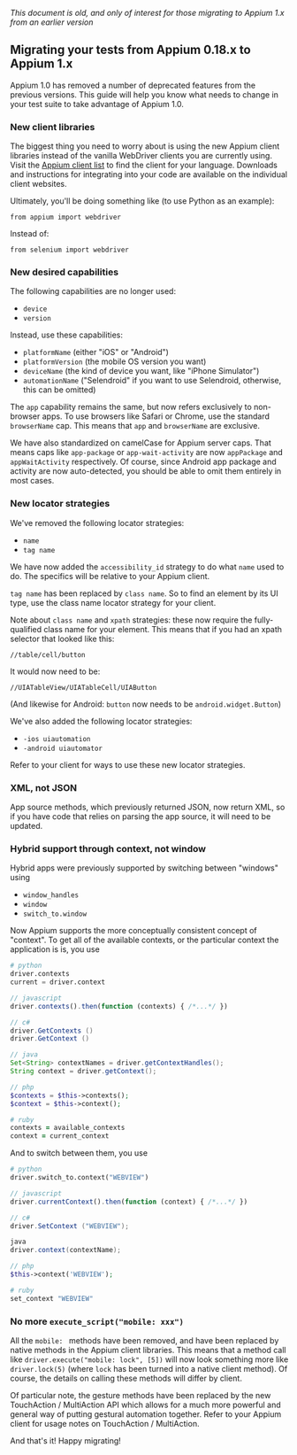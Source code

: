 *This document is old, and only of interest for those migrating to Appium 1.x from an earlier version*

## Migrating your tests from Appium 0.18.x to Appium 1.x

Appium 1.0 has removed a number of deprecated features from the previous versions. This guide will help you know what needs to change in your test suite to take advantage of Appium 1.0.

### New client libraries

The biggest thing you need to worry about is using the new Appium client libraries instead of the vanilla WebDriver clients you are currently using. Visit the [Appium client list](/docs/en/about-appium/appium-clients.md) to find the client for your language. Downloads and instructions for integrating into your code are available on the individual client websites.

Ultimately, you'll be doing something like (to use Python as an example):

```center
from appium import webdriver
```

Instead of:

```center
from selenium import webdriver
```

### New desired capabilities

The following capabilities are no longer used:

* `device`
* `version`

Instead, use these capabilities:

* `platformName` (either "iOS" or "Android")
* `platformVersion` (the mobile OS version you want)
* `deviceName` (the kind of device you want, like "iPhone Simulator")
* `automationName` ("Selendroid" if you want to use Selendroid, otherwise, this can be omitted)

The `app` capability remains the same, but now refers exclusively to non-browser apps. To use browsers like Safari or Chrome, use the standard `browserName` cap. This means that `app` and `browserName` are exclusive.

We have also standardized on camelCase for Appium server caps. That means caps like `app-package` or `app-wait-activity` are now `appPackage` and `appWaitActivity` respectively. Of course, since Android app package and activity are now auto-detected, you should be able to omit them entirely in most cases.

### New locator strategies

We've removed the following locator strategies:

* `name`
* `tag name`

We have now added the `accessibility_id` strategy to do what `name` used to do. The specifics will be relative to your Appium client.

`tag name` has been replaced by `class name`. So to find an element by its UI type, use the class name locator strategy for your client.

Note about `class name` and `xpath` strategies: these now require the fully-qualified class name for your element. This means that if you had an xpath selector that looked like this:

```center
//table/cell/button
```

It would now need to be:

```center
//UIATableView/UIATableCell/UIAButton
```

(And likewise for Android: `button` now needs to be `android.widget.Button`)

We've also added the following locator strategies:

* `-ios uiautomation`
* `-android uiautomator`

Refer to your client for ways to use these new locator strategies.

### XML, not JSON

App source methods, which previously returned JSON, now return XML, so if you have code that relies on parsing the app source, it will need to be updated.

### Hybrid support through context, not window

Hybrid apps were previously supported by switching between "windows" using

* `window_handles`
* `window`
* `switch_to.window`

Now Appium supports the more conceptually consistent concept of "context". To get all of the available contexts, or the particular context the application is is, you use

```python
# python
driver.contexts
current = driver.context
```

```javascript
// javascript
driver.contexts().then(function (contexts) { /*...*/ })
```

```c#
// c#
driver.GetContexts ()
driver.GetContext ()
```

```java
// java
Set<String> contextNames = driver.getContextHandles();
String context = driver.getContext();
```

```php
// php
$contexts = $this->contexts();
$context = $this->context();
```

```ruby
# ruby
contexts = available_contexts
context = current_context
```

And to switch between them, you use

```python
# python
driver.switch_to.context("WEBVIEW")
```

```javascript
// javascript
driver.currentContext().then(function (context) { /*...*/ })
```

```c#
// c#
driver.SetContext ("WEBVIEW");
```

```java
java
driver.context(contextName);
```

```php
// php
$this->context('WEBVIEW');
```

```ruby
# ruby
set_context "WEBVIEW"
```

### No more `execute_script("mobile: xxx")`

All the `mobile: ` methods have been removed, and have been replaced by native methods in the Appium client libraries. This means that a method call like `driver.execute("mobile: lock", [5])` will now look something more like `driver.lock(5)` (where `lock` has been turned into a native client method). Of course, the details on calling these methods will differ by client.

Of particular note, the gesture methods have been replaced by the new TouchAction / MultiAction API which allows for a much more powerful and general way of putting gestural automation together. Refer to your Appium client for usage notes on TouchAction / MultiAction.

And that's it! Happy migrating!
